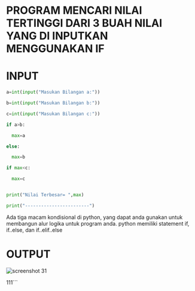 # PROGRAM MENCARI NILAI TERTINGGI DARI 3 BUAH NILAI YANG DI INPUTKAN MENGGUNAKAN IF
# INPUT
```python
a=int(input("Masukan Bilangan a:"))

b=int(input("Masukan Bilangan b:"))

c=int(input("Masukan Bilangan c:"))

if a>b:

  max=a

else:

  max=b

if max<c:

  max=c


print("Nilai Terbesar= ",max)

print("------------------------")
```


Ada tiga macam kondisional di python, yang dapat anda gunakan untuk membangun alur logika untuk program anda. python memiliki statement if, if..else, dan if..elif..else


# OUTPUT
![screenshot 31](https://user-images.githubusercontent.com/46512670/52549778-86a32b80-2e07-11e9-80ee-4a69290e8786.png)

111```
